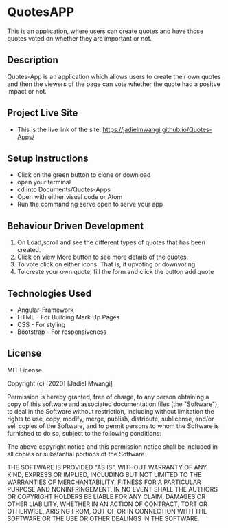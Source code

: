 # QuotesAPP
This is an application, where users can create quotes and have those quotes voted on whether they are important or not.

## Description

 Quotes-App is an application which  allows users to create their own quotes and then the viewers of the page can vote whether the quote had a positve impact or not.

## Project Live Site

* This is the live link of the site: https://jadielmwangi.github.io/Quotes-Apps/

## Setup Instructions

* Click on the green button to clone or download
* open your terminal
* cd into Documents/Quotes-Apps
* Open with  either visual code or Atom
* Run the command ng serve open to serve your app


## Behaviour Driven Development

1. On Load,scroll and see the different types of quotes that has been created.
2. Click on view More button to see more details of the quotes.
3. To vote click on either icons. That is, if upvoting or downvoting.
4. To create your own quote, fill the form and click the button add quote

## Technologies Used

* Angular-Framework
* HTML - For Building Mark Up Pages
* CSS -  For styling
* Bootstrap - For responsiveness

## License

MIT License

Copyright (c) [2020] [Jadiel Mwangi]

Permission is hereby granted, free of charge, to any person obtaining a copy of this software and associated documentation files (the "Software"), to deal in the Software without restriction, including without limitation the rights to use, copy, modify, merge, publish, distribute, sublicense, and/or sell copies of the Software, and to permit persons to whom the Software is furnished to do so, subject to the following conditions:

The above copyright notice and this permission notice shall be included in all copies or substantial portions of the Software.

THE SOFTWARE IS PROVIDED "AS IS", WITHOUT WARRANTY OF ANY KIND, EXPRESS OR IMPLIED, INCLUDING BUT NOT LIMITED TO THE WARRANTIES OF MERCHANTABILITY, FITNESS FOR A PARTICULAR PURPOSE AND NONINFRINGEMENT. IN NO EVENT SHALL THE AUTHORS OR COPYRIGHT HOLDERS BE LIABLE FOR ANY CLAIM, DAMAGES OR OTHER LIABILITY, WHETHER IN AN ACTION OF CONTRACT, TORT OR OTHERWISE, ARISING FROM, OUT OF OR IN CONNECTION WITH THE SOFTWARE OR THE USE OR OTHER DEALINGS IN THE SOFTWARE.









